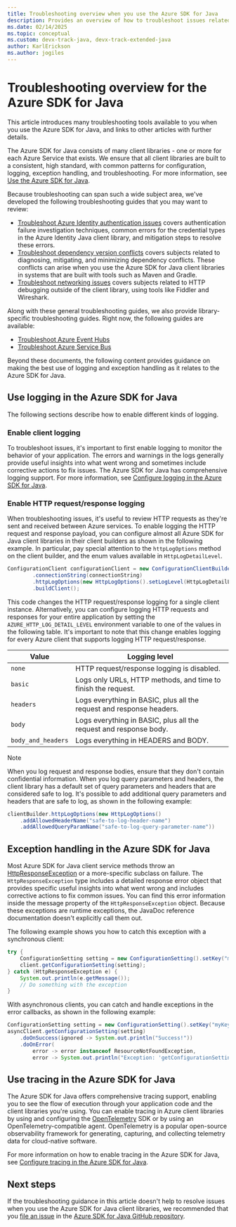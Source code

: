 ```yaml
---
title: Troubleshooting overview when you use the Azure SDK for Java
description: Provides an overview of how to troubleshoot issues related to using the Azure SDK for Java.
ms.date: 02/14/2025 
ms.topic: conceptual
ms.custom: devx-track-java, devx-track-extended-java
author: KarlErickson
ms.author: jogiles
---
```


# Troubleshooting overview for the Azure SDK for Java

This article introduces many troubleshooting tools available to you when you use the Azure SDK for Java, and links to other articles with further details.

The Azure SDK for Java consists of many client libraries - one or more for each Azure Service that exists. We ensure that all client libraries are built to a consistent, high standard, with common patterns for configuration, logging, exception handling, and troubleshooting. For more information, see [Use the Azure SDK for Java](overview.md).

Because troubleshooting can span such a wide subject area, we've developed the following troubleshooting guides that you may want to review:

* [Troubleshoot Azure Identity authentication issues](troubleshooting-authentication-overview.md) covers authentication failure investigation techniques, common errors for the credential types in the Azure Identity Java client library, and mitigation steps to resolve these errors.
* [Troubleshoot dependency version conflicts](troubleshooting-dependency-version-conflict.md) covers subjects related to diagnosing, mitigating, and minimizing dependency conflicts. These conflicts can arise when you use the Azure SDK for Java client libraries in systems that are built with tools such as Maven and Gradle.
* [Troubleshoot networking issues](troubleshooting-network.md) covers subjects related to HTTP debugging outside of the client library, using tools like Fiddler and Wireshark.

Along with these general troubleshooting guides, we also provide library-specific troubleshooting guides. Right now, the following guides are available:

* [Troubleshoot Azure Event Hubs](troubleshooting-messaging-event-hubs-overview.md)
* [Troubleshoot Azure Service Bus](troubleshooting-messaging-service-bus-overview.md)

Beyond these documents, the following content provides guidance on making the best use of logging and exception handling as it relates to the Azure SDK for Java.

## Use logging in the Azure SDK for Java

The following sections describe how to enable different kinds of logging.

### Enable client logging

To troubleshoot issues, it's important to first enable logging to monitor the behavior of your application. The errors and warnings in the logs generally provide useful insights into what went wrong and sometimes include corrective actions to fix issues. The Azure SDK for Java has comprehensive logging support. For more information, see [Configure logging in the Azure SDK for Java](logging-overview.md).

### Enable HTTP request/response logging

When troubleshooting issues, it's useful to review HTTP requests as they're sent and received between Azure services. To enable logging the HTTP request and response payload, you can configure almost all Azure SDK for Java client libraries in their client builders as shown in the following example. In particular, pay special attention to the `httpLogOptions` method on the client builder, and the enum values available in `HttpLogDetailLevel`.

```java
ConfigurationClient configurationClient = new ConfigurationClientBuilder()
        .connectionString(connectionString)
        .httpLogOptions(new HttpLogOptions().setLogLevel(HttpLogDetailLevel.BODY_AND_HEADERS))
        .buildClient();
```

This code changes the HTTP request/response logging for a single client instance. Alternatively, you can configure logging HTTP requests and responses for your entire application by setting the `AZURE_HTTP_LOG_DETAIL_LEVEL` environment variable to one of the values in the following table. It's important to note that this change enables logging for every Azure client that supports logging HTTP request/response.

| Value              | Logging level                                                        |
|--------------------|----------------------------------------------------------------------|
| `none`             | HTTP request/response logging is disabled.                           |
| `basic`            | Logs only URLs, HTTP methods, and time to finish the request.        |
| `headers`          | Logs everything in BASIC, plus all the request and response headers. |
| `body`             | Logs everything in BASIC, plus all the request and response body.    |
| `body_and_headers` | Logs everything in HEADERS and BODY.                                 |

> [!NOTE]
> When you log request and response bodies, ensure that they don't contain confidential information. When you log query parameters and headers, the client library has a default set of query parameters and headers that are considered safe to log. It's possible to add additional query parameters and headers that are safe to log, as shown in the following example:
>
> ```java
> clientBuilder.httpLogOptions(new HttpLogOptions()
>     .addAllowedHeaderName("safe-to-log-header-name")
>     .addAllowedQueryParamName("safe-to-log-query-parameter-name"))
> ```

## Exception handling in the Azure SDK for Java

Most Azure SDK for Java client service methods throw an [HttpResponseException](https://github.com/Azure/azure-sdk-for-java/blob/main/sdk/core/azure-core/src/main/java/com/azure/core/exception/HttpResponseException.java) or a more-specific subclass on failure. The `HttpResponseException` type includes a detailed response error object that provides specific useful insights into what went wrong and includes corrective actions to fix common issues. You can find this error information inside the message property of the `HttpResponseException` object. Because these exceptions are runtime exceptions, the JavaDoc reference documentation doesn't explicitly call them out.

The following example shows you how to catch this exception with a synchronous client:

```java
try {
    ConfigurationSetting setting = new ConfigurationSetting().setKey("myKey").setValue("myValue");
    client.getConfigurationSetting(setting);
} catch (HttpResponseException e) {
    System.out.println(e.getMessage());
    // Do something with the exception
}
```

With asynchronous clients, you can catch and handle exceptions in the error callbacks, as shown in the following example:

```java
ConfigurationSetting setting = new ConfigurationSetting().setKey("myKey").setValue("myValue");
asyncClient.getConfigurationSetting(setting)
    .doOnSuccess(ignored -> System.out.println("Success!"))
    .doOnError(
        error -> error instanceof ResourceNotFoundException,
        error -> System.out.println("Exception: 'getConfigurationSetting' could not be performed."));
```

## Use tracing in the Azure SDK for Java

The Azure SDK for Java offers comprehensive tracing support, enabling you to see the flow of execution through your application code and the client libraries you're using. You can enable tracing in Azure client libraries by using and configuring the [OpenTelemetry](https://opentelemetry.io) SDK or by using an OpenTelemetry-compatible agent. OpenTelemetry is a popular open-source observability framework for generating, capturing, and collecting telemetry data for cloud-native software.

For more information on how to enable tracing in the Azure SDK for Java, see [Configure tracing in the Azure SDK for Java](tracing.md).

## Next steps

If the troubleshooting guidance in this article doesn't help to resolve issues when you use the Azure SDK for Java client libraries, we recommended that you [file an issue](https://github.com/Azure/azure-sdk-for-java/issues/new/choose) in the [Azure SDK for Java GitHub repository](https://github.com/Azure/azure-sdk-for-java).
